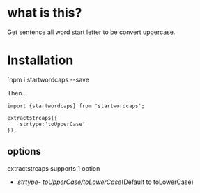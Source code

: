 # what is this?

Get sentence all word start letter to be convert uppercase.

# Installation

`npm i startwordcaps --save


Then...
```
import {startwordcaps} from 'startwordcaps';

extractstrcaps({
    strtype:'toUpperCase'
});

```
## options
extractstrcaps supports 1 option
* *strtype*- _toUpperCase/toLowerCase_(Default to toLowerCase)
